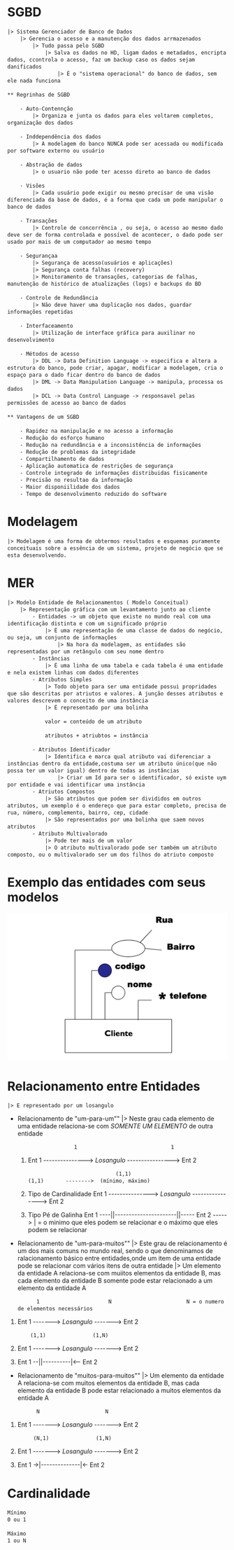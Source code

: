  # SGBD
    |> Sistema Gerenciador de Banco de Dados
        |> Gerencia o acesso e a manutenção dos dados arrmazenados 
            |> Tudo passa pelo SGBD
                |> Salva os dados no HD, ligam dados e metadados, encripta dados, ccontrola o acesso, faz um backup caso os dados sejam danificados
                    |> É o "sistema operacional" do banco de dados, sem ele nada funciona

    ** Regrinhas de SGBD

        - Auto-Contennção 
            |> Organiza e junta os dados para eles voltarem completos, organização dos dados
        
        - Inddependência dos dados
            |> A modelagem do banco NUNCA pode ser acessada ou modificada por software externo ou usuário

        - Abstração de dados
            |> o usuario não pode ter acesso direto ao banco de dados

        - Visões
            |> Cada usuário pode exigir ou mesmo precisar de uma visão diferenciada da base de dados, é a forma que cada um pode manipular o banco de dados
        
        - Transações
            |> Controle de concorrência , ou seja, o acesso ao mesmo dado deve ser de forma controlada e possível de acontecer, o dado pode ser usado por mais de um computador ao mesmo tempo

        - Segurançaa
            |> Segurança de acesso(usuários e aplicações)
            |> Segurança conta falhas (recovery)
            |> Monitoramento de transações, categorias de falhas, manutenção de histórico de atualizações (logs) e backups do BD
        
        - Controle de Redundância 
            |> Não deve haver uma duplicação nos dados, guardar informações repetidas

        - Interfaceamento
            |> Utilização de interface gráfica para auxilinar no desenvolvimento

        - Métodos de acesso
            |> DDL -> Data Definition Language -> especifica e altera a estrutura do banco, pode criar, apagar, modificar a modelagem, cria o espaço para o dado ficar dentro do banco de dados
            |> DML -> Data Manipulation Language -> manipula, processa os dados
            |> DCL -> Data Control Language -> responsavel pelas permissões de acesso ao banco de dados

    ** Vantagens de um SGBD

        - Rapidez na manipulação e no acesso a informação
        - Redução do esforço humano
        - Redução na redundância e a inconsistência de informações
        - Redução de problemas da integridade 
        - Compartilhamento de dados
        - Aplicação automatica de restrições de segurança
        - Controle integrado de informações distribuidas fisicamente
        - Precisão no resultao da informação
        - Maior disponiilidade dos dados
        - Tempo de desenvolvimento reduzido do software

# Modelagem
    |> Modelagem é uma forma de obtermos resultados e esquemas puramente conceituais sobre a essência de um sistema, projeto de negócio que se esta desenvolvendo.



# MER 
    |> Modelo Entidade de Relacionamentos ( Modelo Conceitual)
        |> Representação gráfica com um levantamento junto ao cliente 
            - Entidades -> um objeto que existe no mundo real com uma identificação distinta e com um significado próprio
                |> É uma representação de uma classe de dados do negócio, ou seja, um conjunto de informações
                    |> Na hora da modelagem, as entidades são representadas por um retângulo com seu nome dentro
            - Instâncias
                |> É uma linha de uma tabela e cada tabela é uma entidade e nela existem linhas com dados diferentes
            - Atributos Simples
                |> Todo objeto para ser uma entidade possui propridades que são descritas por atriutos e valores. A junção desses atributos e valores descrevem o conceito de uma instância
                |> É representado por uma bolinha

                valor = conteúdo de um atributo
                
                atributos + atriubtos = instância
            
            - Atributos Identificador
                |> Identifica e marca qual atributo vai diferenciar a instâncias dentro da entidade,costuma ser um atributo único(que não possa ter um valor igual) dentro de todas as instâncias
                    |> Criar um Id para ser o identificador, só existe uym por entidade e vai identificar uma instância 
            - Atriutos Compostos
                |> São atributos que podem ser divididos em outros atributos, um exemplo é o endereço que para estar completo, precisa de rua, número, complemento, bairro, cep, cidade 
                |> São representados por uma bolinha que saem novos atributos
            - Atributo Multivalorado
                |> Pode ter mais de um valor
                |> O atributo multivalorado pode ser também um atributo composto, ou o multivalorado ser um dos filhos do atriuto composto


# Exemplo das entidades com seus modelos
![](./modelo.png)

# Relacionamento entre Entidades
    |> E representado por um losangulo

- Relacionamento de "um-para-um""
    |> Neste grau cada elemento de uma entidade relaciona-se com *SOMENTE UM ELEMENTO* de outra entidade
                
                        1                              1
  1)    Ent 1 ---------------> *Losangulo* ----------------> Ent 2


                                        (1,1)                           (1,1)       -------->  (mínimo, máximo)
  2) Tipo de Cardinalidade     Ent 1 ---------------> *Losangulo* ----------------> Ent 2


                                                 
  3)  Tipo Pé de Galinha     Ent 1 ----||----------------------||----- Ent 2 -----> | = o minimo que eles podem se relacionar e o máximo que eles podem se relacionar


- Relacionamento de "um-para-muitos""
    |> Este grau de relacionamento é um dos mais comuns no mundo real, sendo o que denominamos de ralacionamento básico entre entidades,onde um item de uma entidade pode se relacionar com vários itens de outra entidade
        |> Um elemento da entidade A relaciona-se com muiitos elementos da entidade B, mas cada elemento da entidade B somente pode estar relacionado a um elemento da entidade A


            1                      N                        N = o numero de elementos necessários
1)  Ent 1 -------> *Losangulo* -------> Ent 2


            (1,1)               (1,N)
2) Ent 1 -------> *Losangulo* -------> Ent 2

3)  Ent 1 --||----------|<-- Ent 2

- Relacionamento de "muitos-para-muitos""
    |> Um elemento da entidade A relaciona-se com muitos elementos da entidade B, mas cada elemento da entidade B pode estar relacionado a muitos elementos da entidade A

            N                     N
1) Ent 1 -------> *Losangulo* -------> Ent 2

            (N,1)               (1,N)
2) Ent 1 -------> *Losangulo* -------> Ent 2


3) Ent 1 ->|--------------|<- Ent 2



# Cardinalidade

    Mínimo
    0 ou 1  

    Máximo
    1 ou N
     